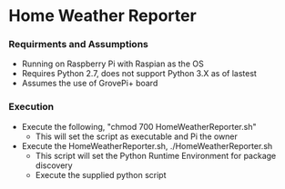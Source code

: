 # Home Weather Reporter

### Requirments and Assumptions
* Running on Raspberry Pi with Raspian as the OS
* Requires Python 2.7, does not support Python 3.X as of lastest
* Assumes the use of GrovePi+ board

### Execution
* Execute the following, "chmod 700 HomeWeatherReporter.sh"
  * This will set the script as executable and Pi the owner
* Execute the HomeWeatherReporter.sh, ./HomeWeatherReporter.sh
  * This script will set the Python Runtime Environment for package discovery
  * Execute the supplied python script

